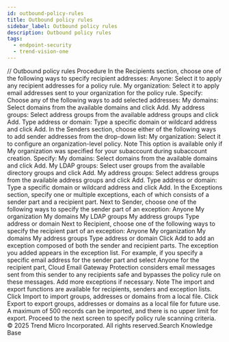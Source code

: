```yaml
---
id: outbound-policy-rules
title: Outbound policy rules
sidebar_label: Outbound policy rules
description: Outbound policy rules
tags:
  - endpoint-security
  - trend-vision-one
---
```


/*<![CDATA[*/ $('#title').html($('meta[name=map-description]').attr('content')); /*]]>*/ Outbound policy rules Procedure In the Recipients section, choose one of the following ways to specify recipient addresses: Anyone: Select it to apply any recipient addresses for a policy rule. My organization: Select it to apply email addresses sent to your organization for the policy rule. Specify: Choose any of the following ways to add selected addresses: My domains: Select domains from the available domains and click Add. My address groups: Select address groups from the available address groups and click Add. Type address or domain: Type a specific domain or wildcard address and click Add. In the Senders section, choose either of the following ways to add sender addresses from the drop-down list: My organization: Select it to configure an organization-level policy. Note This option is available only if My organization was specified for your subaccount during subaccount creation. Specify: My domains: Select domains from the available domains and click Add. My LDAP groups: Select user groups from the available directory groups and click Add. My address groups: Select address groups from the available address groups and click Add. Type address or domain: Type a specific domain or wildcard address and click Add. In the Exceptions section, specify one or multiple exceptions, each of which consists of a sender part and a recipient part. Next to Sender, choose one of the following ways to specify the sender part of an exception: Anyone My organization My domains My LDAP groups My address groups Type address or domain Next to Recipient, choose one of the following ways to specify the recipient part of an exception: Anyone My organization My domains My address groups Type address or domain Click Add to add an exception composed of both the sender and recipient parts. The exception you added appears in the exception list. For example, if you specify a specific email address for the sender part and select Anyone for the recipient part, Cloud Email Gateway Protection considers email messages sent from this sender to any recipients safe and bypasses the policy rule on these messages. Add more exceptions if necessary. Note The import and export functions are available for recipients, senders and exception lists. Click Import to import groups, addresses or domains from a local file. Click Export to export groups, addresses or domains as a local file for future use. A maximum of 500 records can be imported, and there is no upper limit for export. Proceed to the next screen to specify policy rule scanning criteria. © 2025 Trend Micro Incorporated. All rights reserved.Search Knowledge Base